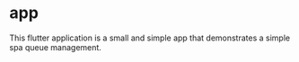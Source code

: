 # app

This flutter application is a small and simple app that demonstrates a simple spa queue management.

